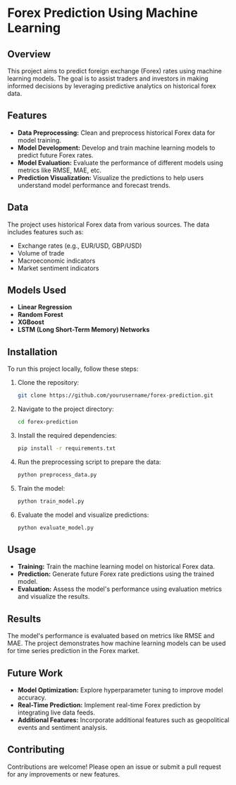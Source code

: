 # Forex Prediction Using Machine Learning

## Overview

This project aims to predict foreign exchange (Forex) rates using machine learning models. The goal is to assist traders and investors in making informed decisions by leveraging predictive analytics on historical forex data.

## Features

- **Data Preprocessing:** Clean and preprocess historical Forex data for model training.
- **Model Development:** Develop and train machine learning models to predict future Forex rates.
- **Model Evaluation:** Evaluate the performance of different models using metrics like RMSE, MAE, etc.
- **Prediction Visualization:** Visualize the predictions to help users understand model performance and forecast trends.

## Data

The project uses historical Forex data from various sources. The data includes features such as:

- Exchange rates (e.g., EUR/USD, GBP/USD)
- Volume of trade
- Macroeconomic indicators
- Market sentiment indicators

## Models Used

- **Linear Regression**
- **Random Forest**
- **XGBoost**
- **LSTM (Long Short-Term Memory) Networks**

## Installation

To run this project locally, follow these steps:

1. Clone the repository:
    ```sh
    git clone https://github.com/yourusername/forex-prediction.git
    ```
2. Navigate to the project directory:
    ```sh
    cd forex-prediction
    ```
3. Install the required dependencies:
    ```sh
    pip install -r requirements.txt
    ```
4. Run the preprocessing script to prepare the data:
    ```sh
    python preprocess_data.py
    ```
5. Train the model:
    ```sh
    python train_model.py
    ```
6. Evaluate the model and visualize predictions:
    ```sh
    python evaluate_model.py
    ```

## Usage

- **Training:** Train the machine learning model on historical Forex data.
- **Prediction:** Generate future Forex rate predictions using the trained model.
- **Evaluation:** Assess the model's performance using evaluation metrics and visualize the results.

## Results

The model's performance is evaluated based on metrics like RMSE and MAE. The project demonstrates how machine learning models can be used for time series prediction in the Forex market.

## Future Work

- **Model Optimization:** Explore hyperparameter tuning to improve model accuracy.
- **Real-Time Prediction:** Implement real-time Forex prediction by integrating live data feeds.
- **Additional Features:** Incorporate additional features such as geopolitical events and sentiment analysis.

## Contributing

Contributions are welcome! Please open an issue or submit a pull request for any improvements or new features.



